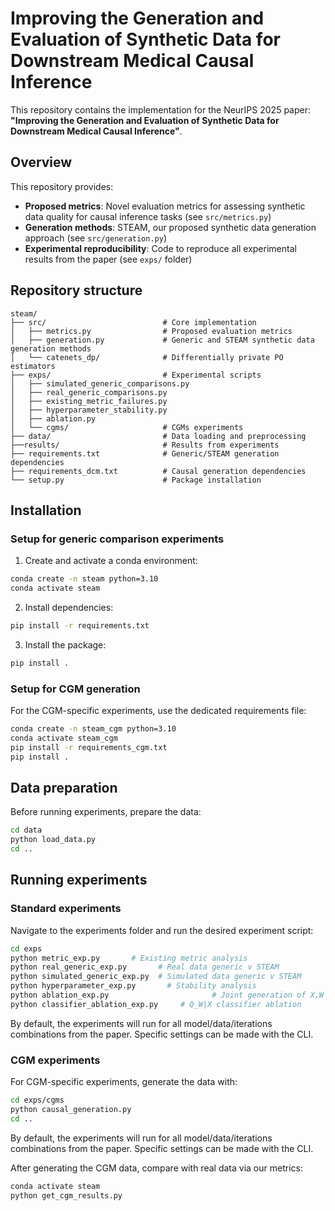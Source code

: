 # Improving the Generation and Evaluation of Synthetic Data for Downstream Medical Causal Inference

This repository contains the implementation for the NeurIPS 2025 paper: **"Improving the Generation and Evaluation of Synthetic Data for Downstream Medical Causal Inference"**.

## Overview

This repository provides:
- **Proposed metrics**: Novel evaluation metrics for assessing synthetic data quality for causal inference tasks (see `src/metrics.py`)
- **Generation methods**: STEAM, our proposed synthetic data generation approach (see `src/generation.py`)
- **Experimental reproducibility**: Code to reproduce all experimental results from the paper (see `exps/` folder)

## Repository structure

```
steam/
├── src/                          # Core implementation
│   ├── metrics.py                # Proposed evaluation metrics
│   ├── generation.py             # Generic and STEAM synthetic data generation methods
│   └── catenets_dp/              # Differentially private PO estimators
├── exps/                         # Experimental scripts
│   ├── simulated_generic_comparisons.py
│   ├── real_generic_comparisons.py
│   ├── existing_metric_failures.py
│   ├── hyperparameter_stability.py
│   ├── ablation.py
│   └── cgms/                     # CGMs experiments
├── data/                         # Data loading and preprocessing
├──results/                       # Results from experiments
├── requirements.txt              # Generic/STEAM generation dependencies
├── requirements_dcm.txt          # Causal generation dependencies
└── setup.py                      # Package installation
```

## Installation

### Setup for generic comparison experiments

1. Create and activate a conda environment:
```bash
conda create -n steam python=3.10
conda activate steam
```

2. Install dependencies:
```bash
pip install -r requirements.txt
```

3. Install the package:
```bash
pip install .
```

### Setup for CGM generation

For the CGM-specific experiments, use the dedicated requirements file:

```bash
conda create -n steam_cgm python=3.10
conda activate steam_cgm
pip install -r requirements_cgm.txt
pip install .
```

## Data preparation

Before running experiments, prepare the data:

```bash
cd data
python load_data.py
cd ..
```

## Running experiments

### Standard experiments

Navigate to the experiments folder and run the desired experiment script:

```bash
cd exps
python metric_exp.py       # Existing metric analysis
python real_generic_exp.py       # Real data generic v STEAM
python simulated_generic_exp.py  # Simulated data generic v STEAM
python hyperparameter_exp.py       # Stability analysis
python ablation_exp.py                       # Joint generation of X,W ablation study
python classifier_ablation_exp.py     # Q_W|X classifier ablation
```
By default, the experiments will run for all model/data/iterations combinations from the paper. Specific settings can be made with the CLI.

### CGM experiments

For CGM-specific experiments, generate the data with:

```bash
cd exps/cgms
python causal_generation.py
cd ..
```
By default, the experiments will run for all model/data/iterations combinations from the paper. Specific settings can be made with the CLI.

After generating the CGM data, compare with real data via our metrics:

```bash
conda activate steam
python get_cgm_results.py
```